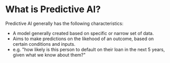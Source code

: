 # What is Predictive AI?

Predictive AI generally has the following characteristics:

- A model generally created based on specific or narrow set of data.
- Aims to make predictions on the likehood of an outcome, based on certain conditions and inputs.
- e.g. "how likely is this person to default on their loan in the next 5 years, given what we know about them?"
